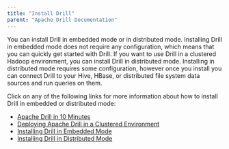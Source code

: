 ```yaml
---
title: "Install Drill"
parent: "Apache Drill Documentation"
---
```

You can install Drill in embedded mode or in distributed mode. Installing
Drill in embedded mode does not require any configuration, which means that
you can quickly get started with Drill. If you want to use Drill in a
clustered Hadoop environment, you can install Drill in distributed mode.
Installing in distributed mode requires some configuration, however once you
install you can connect Drill to your Hive, HBase, or distributed file system
data sources and run queries on them.

Click on any of the following links for more information about how to install
Drill in embedded or distributed mode:

  * [Apache Drill in 10 Minutes](/confluence/display/DRILL/Apache+Drill+in+10+Minutes)
  * [Deploying Apache Drill in a Clustered Environment](/confluence/display/DRILL/Deploying+Apache+Drill+in+a+Clustered+Environment)
  * [Installing Drill in Embedded Mode](/confluence/display/DRILL/Installing+Drill+in+Embedded+Mode)
  * [Installing Drill in Distributed Mode](/confluence/display/DRILL/Installing+Drill+in+Distributed+Mode)

